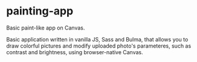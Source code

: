 # painting-app
Basic paint-like app on Canvas. 

Basic application written in vanilla JS, Sass and Bulma, that allows you to draw colorful pictures and modify uploaded photo's parameteres, such as contrast and brightness, using browser-native Canvas.
